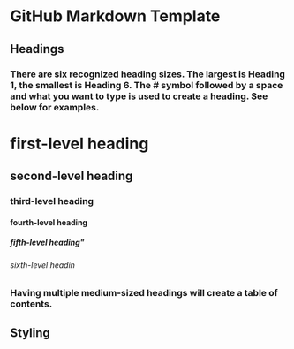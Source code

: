 # GitHub Markdown Template
## Headings

### There are six recognized heading sizes. The largest is Heading 1, the smallest is Heading 6. The # symbol followed by a space and what you want to type is used to create a heading. See below for examples.

# first-level heading

## second-level heading

### third-level heading

#### fourth-level heading

##### fifth-level heading"

###### sixth-level headin

### Having multiple medium-sized headings will create a table of contents.


## Styling

